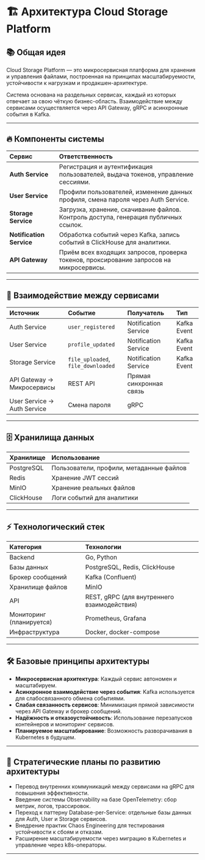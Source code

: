 # 🏗 Архитектура Cloud Storage Platform

## 📚 Общая идея

Cloud Storage Platform — это микросервисная платформа для хранения и управления файлами, построенная на принципах масштабируемости, устойчивости к нагрузкам и продакшен-архитектуре.

Система основана на раздельных сервисах, каждый из которых отвечает за свою чёткую бизнес-область. Взаимодействие между сервисами осуществляется через API Gateway, gRPC и асинхронные события в Kafka.

---

## 🔥 Компоненты системы

| Сервис | Ответственность |
|:-------|:----------------|
| **Auth Service** | Регистрация и аутентификация пользователей, выдача токенов, управление сессиями. |
| **User Service** | Профили пользователей, изменение данных профиля, смена пароля через Auth Service. |
| **Storage Service** | Загрузка, хранение, скачивание файлов. Контроль доступа, генерация публичных ссылок. |
| **Notification Service** | Обработка событий через Kafka, запись событий в ClickHouse для аналитики. |
| **API Gateway** | Приём всех входящих запросов, проверка токенов, проксирование запросов на микросервисы. |

---

## 📡 Взаимодействие между сервисами

| Источник | Событие | Получатель | Тип |
|:---------|:--------|:-----------|:----|
| Auth Service | `user_registered` | Notification Service | Kafka Event |
| User Service | `profile_updated` | Notification Service | Kafka Event |
| Storage Service | `file_uploaded`, `file_downloaded` | Notification Service | Kafka Event |
| API Gateway → Микросервисы | REST API | Прямая синхронная связь |
| User Service → Auth Service | Смена пароля | gRPC |

---

## 🗄️ Хранилища данных

| Хранилище | Использование |
|:----------|:--------------|
| PostgreSQL | Пользователи, профили, метаданные файлов |
| Redis | Хранение JWT сессий |
| MinIO | Хранение реальных файлов |
| ClickHouse | Логи событий для аналитики |

---

## ⚡ Технологический стек

| Категория | Технологии |
|:----------|:-----------|
| Backend | Go, Python |
| Базы данных | PostgreSQL, Redis, ClickHouse |
| Брокер сообщений | Kafka (Confluent) |
| Хранилище файлов | MinIO |
| API | REST, gRPC (для внутреннего взаимодействия) |
| Мониторинг (планируется) | Prometheus, Grafana |
| Инфраструктура | Docker, docker-compose |

---

## 🛠️ Базовые принципы архитектуры

- **Микросервисная архитектура**: Каждый сервис автономен и масштабируем.
- **Асинхронное взаимодействие через события**: Kafka используется для слабосвязанного обмена событиями.
- **Слабая связанность сервисов**: Минимизация прямой зависимости через API Gateway и брокер сообщений.
- **Надёжность и отказоустойчивость**: Использование перезапусков контейнеров и мониторинг сервисов.
- **Планируемое масштабирование**: Возможность разворачивания в Kubernetes в будущем.

---

## 🔮 Стратегические планы по развитию архитектуры

- Перевод внутренних коммуникаций между сервисами на gRPC для повышения эффективности.
- Введение системы Observability на базе OpenTelemetry: сбор метрик, логов, трассировок.
- Переход к паттерну Database-per-Service: отдельные базы данных для Auth, User и Storage сервисов.
- Внедрение практик Chaos Engineering для тестирования устойчивости к сбоям и отказам.
- Расширение масштабируемости через миграцию в Kubernetes и управление через k8s-операторы.


---

